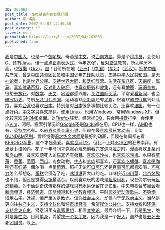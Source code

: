 ```yaml
---
ID: 263063
post_title: 在维基百科的自我介绍
author: 南 靖男
post_date: 2007-04-02 22:46:50
post_excerpt: ""
layout: post
permalink: https://larryli.cn/2007/04/263063
published: true
---
```

<span id="zoom"><a href="http://zh.wikipedia.org/w/index.php?title=User:Larryli" target="_blank">我</a>是<a href="http://zh.wikipedia.org/w/index.php?title=Category:%E4%B8%AD%E5%8D%8E%E7%BB%B4%E5%9F%BA%E4%BA%BA" target="_blank">中国人</a>，也是一个<a href="http://zh.wikipedia.org/w/index.php?title=Category:%E7%B6%AD%E5%9F%BA%E5%BE%A1%E5%AE%85%E6%97%8F" target="_blank">御宅族</a>。母语是<a href="http://zh.wikipedia.org/w/index.php?title=Category:Zh_%E6%AF%8D%E8%AA%9E%E4%BD%BF%E7%94%A8%E8%80%85" target="_blank">中文</a>，说<a href="http://zh.wikipedia.org/w/index.php?title=Category:Zh-xi%27nan_%E4%BD%BF%E7%94%A8%E8%80%85" target="_blank">西南方言</a>。算是个<a href="http://zh.wikipedia.org/w/index.php?title=Category:%E7%BB%B4%E5%9F%BA%E7%A8%8B%E5%BA%8F%E5%91%98" target="_blank">程序员</a>，会使用<a href="http://zh.wikipedia.org/w/index.php?title=Category:C_%E4%BD%BF%E7%94%A8%E8%80%85" target="_blank">C</a>、还有<a href="http://zh.wikipedia.org/w/index.php?title=Category:Java_%E4%BD%BF%E7%94%A8%E8%80%85" target="_blank">Java</a>，懂一点点<a href="http://zh.wikipedia.org/w/index.php?title=Category:Re_%E4%BD%BF%E7%94%A8%E8%80%85" target="_blank">正则表达式</a>。今年<a href="http://zh.wikipedia.org/w/index.php?title=Category:%E4%BB%8A%E5%B9%B429%E5%B2%81%E7%9A%84%E7%BB%B4%E5%9F%BA%E4%BA%BA" target="_blank">29岁</a>，<a href="http://zh.wikipedia.org/w/index.php?title=Category:%E5%8F%8D%E5%AF%B9%E5%BA%94%E8%AF%95%E6%95%99%E8%82%B2%E7%9A%84%E7%BB%B4%E5%9F%BA%E4%BA%BA" target="_blank">反对应试教育</a>，所以学历不高，也<a href="http://zh.wikipedia.org/w/index.php?title=Category:%E5%A4%AA%E6%87%B6%E8%80%8C%E6%9C%AA%E7%B7%A8%E5%A5%BD%E7%94%A8%E6%88%B6%E9%A0%81%E7%9A%84%E7%B6%AD%E5%9F%BA%E4%BA%BA" target="_blank">很懒</a>（<a href="http://zh.wikipedia.org/w/index.php?title=Category:Orz%E7%9A%84%E7%B6%AD%E5%9F%BA%E4%BA%BA" target="_blank">Orz</a>）。<a href="http://zh.wikipedia.org/w/index.php?title=Category:%E5%9B%A7%E7%9A%84%E7%B6%AD%E5%9F%BA%E4%BA%BA" target="_blank">囧</a>！目前所在地【<a href="http://zh.wikipedia.org/w/index.php?title=Category:%E4%BA%9A%E6%B4%B2%E7%BB%B4%E5%9F%BA%E4%BA%BA" target="_blank">亚洲</a>】【<a href="http://zh.wikipedia.org/w/index.php?title=Category:%E4%B8%AD%E5%9C%8B%E7%B6%AD%E5%9F%BA%E4%BA%BA" target="_blank">中国</a>】【<a href="http://zh.wikipedia.org/w/index.php?title=Category:%E6%B9%96%E5%8C%97%E7%BB%B4%E5%9F%BA%E4%BA%BA" target="_blank">湖北</a>】【<a href="http://zh.wikipedia.org/w/index.php?title=Category:%E6%AD%A6%E6%B1%89%E7%BB%B4%E5%9F%BA%E4%BA%BA" target="_blank">武汉</a>】。<a href="http://zh.wikipedia.org/w/index.php?title=Category:%E6%94%AF%E6%8C%81%E4%B8%AD%E5%9B%BD%E5%85%B1%E4%BA%A7%E5%85%9A%E7%9A%84%E7%B6%AD%E5%9F%BA%E4%BA%BA" target="_blank">拥护中国共产党</a>，<a href="http://zh.wikipedia.org/w/index.php?title=Category:%E6%9B%BE%E6%98%AF%E4%B8%AD%E5%9B%BD%E5%85%B1%E9%9D%92%E5%9B%A2%E5%9B%A2%E5%91%98%E7%9A%84%E7%BB%B4%E5%9F%BA%E4%BA%BA" target="_blank">曾是中国共青团团员</a>和<a href="http://zh.wikipedia.org/w/index.php?title=Category:%E6%9B%BE%E6%98%AF%E4%B8%AD%E5%9C%8B%E5%B0%91%E5%B9%B4%E5%85%88%E9%8B%92%E9%9A%8A%E7%9A%84%E7%BB%B4%E5%9F%BA%E4%BA%BA" target="_blank">中国少年先锋队队员</a>，<a href="http://zh.wikipedia.org/w/index.php?title=Category:%E6%94%AF%E6%8C%81%E4%B8%AD%E5%8D%8E%E4%BA%BA%E6%B0%91%E5%85%B1%E5%92%8C%E5%9B%BD%E7%9A%84%E7%B6%AD%E5%9F%BA%E4%BA%BA" target="_blank">支持中华人民共和国</a>。<a href="http://zh.wikipedia.org/w/index.php?title=Category:%E7%BB%B4%E5%9F%BA%E6%97%A0%E7%A5%9E%E8%AE%BA%E8%80%85" target="_blank">是无神论者</a>，<a href="http://zh.wikipedia.org/w/index.php?title=Category:%E4%BD%9C%E4%B8%BA%E4%B8%96%E7%95%8C%E5%85%AC%E6%B0%91%E7%9A%84%E7%BB%B4%E5%9F%BA%E4%BA%BA" target="_blank">也是世界公民</a>。<a href="http://zh.wikipedia.org/w/index.php?title=Category:%E6%94%AF%E6%8C%81%E4%B8%96%E7%95%8C%E5%A4%A7%E5%90%8C%E7%9A%84%E7%BB%B4%E5%9F%BA%E4%BA%BA" target="_blank">支持世界大同</a>，<a href="http://zh.wikipedia.org/w/index.php?title=Category:%E6%94%AF%E6%8C%81%E6%B3%9B%E7%B4%85%E9%99%A3%E7%87%9F%E7%9A%84%E7%B6%AD%E5%9F%BA%E4%BA%BA" target="_blank">和泛红阵营</a>。<a href="http://zh.wikipedia.org/w/index.php?title=Category:UTC%2B8%E5%8C%BA%E7%BB%B4%E5%9F%BA%E4%BA%BA" target="_blank">生活在东八区</a>，<a href="http://zh.wikipedia.org/w/index.php?title=Category:%E5%A4%A9%E8%9D%8E%E5%BA%A7%E7%BB%B4%E5%9F%BA%E4%BA%BA" target="_blank">天蝎座</a>，<a href="http://zh.wikipedia.org/w/index.php?title=Category:%E5%B1%9E%E9%A9%AC%E7%9A%84%E7%BB%B4%E5%9F%BA%E4%BA%BA" target="_blank">属马</a>。<a href="http://zh.wikipedia.org/w/index.php?title=Category:%E5%96%9C%E6%AD%A1%E7%B6%AD%E5%9F%BA%E7%99%BE%E7%A7%91%E7%9A%84%E7%B6%AD%E5%9F%BA%E4%BA%BA" target="_blank">喜欢维基百科</a>，<a href="http://zh.wikipedia.org/w/index.php?title=Category:%E5%8F%8D%E5%AF%B9%E7%A0%B4%E5%9D%8F%E7%9A%84%E7%BB%B4%E5%9F%BA%E4%BA%BA" target="_blank">反对别人破坏</a>。也<a href="http://zh.wikipedia.org/w/index.php?title=Category:%E5%96%9C%E6%AD%A1%E6%94%9D%E5%BD%B1%E7%9A%84%E7%B6%AD%E5%9F%BA%E4%BA%BA" target="_blank">喜欢摄影</a>和<a href="http://zh.wikipedia.org/w/index.php?title=Category:%E5%96%9C%E6%AD%A1%E6%94%B6%E9%9B%86%E7%9A%84%E7%B6%AD%E5%9F%BA%E4%BA%BA" target="_blank">收集</a>，还有看<a href="http://zh.wikipedia.org/w/index.php?title=Category:%E5%96%9C%E6%AD%A1%E5%9C%B0%E5%9C%96%E7%9A%84%E7%BB%B4%E5%9F%BA%E4%BA%BA" target="_blank">地图</a>、<a href="http://zh.wikipedia.org/w/index.php?title=Category:%E5%96%9C%E6%AC%A2%E7%8E%A9%E9%92%A2%E6%99%AE%E6%8B%89%E7%9A%84%E7%BB%B4%E5%9F%BA%E4%BA%BA" target="_blank">玩钢普拉</a>，很想去<a href="http://zh.wikipedia.org/w/index.php?title=Category:%E5%96%9C%E6%AD%A1%E6%97%85%E8%A1%8C%E7%9A%84%E7%B6%AD%E5%9F%BA%E4%BA%BA" target="_blank">旅行</a>。对<a href="http://zh.wikipedia.org/w/index.php?title=Category:%E6%95%B0%E5%AD%A6%E7%88%B1%E5%A5%BD%E8%80%85" target="_blank">数学</a>、<a href="http://zh.wikipedia.org/w/index.php?title=Category:%E5%A4%A9%E6%96%87%E7%88%B1%E5%A5%BD%E8%80%85" target="_blank">天文</a>、<a href="http://zh.wikipedia.org/w/index.php?title=Category:%E5%9C%B0%E7%90%86%E7%88%B1%E5%A5%BD%E8%80%85" target="_blank">地理</a>都感兴趣，<a href="http://zh.wikipedia.org/w/index.php?title=Category:%E5%85%B3%E6%B3%A8%E5%9B%BD%E9%99%85%E5%85%B3%E7%B3%BB%E7%9A%84%E7%BB%B4%E5%9F%BA%E4%BA%BA" target="_blank">关注国际关系</a>，平常爱<a href="http://zh.wikipedia.org/w/index.php?title=Category:%E6%96%B0%E9%97%BB%E7%88%B1%E5%A5%BD%E8%80%85" target="_blank">看新闻</a>，也会<a href="http://zh.wikipedia.org/w/index.php?title=Category:%E7%A0%94%E7%A9%B6%E5%8E%86%E5%8F%B2%E7%9A%84%E7%BB%B4%E5%9F%BA%E4%BA%BA" target="_blank">研究历史</a>。特别<a href="http://zh.wikipedia.org/w/index.php?title=Category:%E9%97%9C%E6%B3%A8%E7%95%B6%E4%BB%A3%E4%B8%AD%E5%9C%8B%E7%9A%84%E7%B6%AD%E5%9F%BA%E4%BA%BA" target="_blank">关注当代中国</a>。运动喜欢<a href="http://zh.wikipedia.org/w/index.php?title=Category:%E5%96%9C%E6%AC%A2%E7%BE%BD%E6%AF%9B%E7%90%83%E7%9A%84%E7%BB%B4%E5%9F%BA%E4%BA%BA" target="_blank">羽毛球</a>还有<a href="http://zh.wikipedia.org/w/index.php?title=Category:%E5%96%9C%E6%AC%A2%E7%8E%A9%E8%B6%B3%E7%90%83%E7%9A%84%E7%BB%B4%E5%9F%BA%E4%BA%BA" target="_blank">足球</a>，很喜欢<a href="http://zh.wikipedia.org/w/index.php?title=Category:%E5%96%9C%E6%AD%A1%E9%A8%8E%E8%85%B3%E8%B8%8F%E8%BB%8A%E7%9A%84%E7%B6%AD%E5%9F%BA%E4%BA%BA" target="_blank">骑自行车</a>到处乱跑。喜欢<a href="http://zh.wikipedia.org/w/index.php?title=Category:%E5%96%9C%E6%AD%A1%E8%87%BA%E7%81%A3%E7%9A%84%E7%B6%AD%E5%9F%BA%E4%BA%BA" target="_blank">台湾</a>也喜欢<a href="http://zh.wikipedia.org/w/index.php?title=Category:%E5%96%9C%E6%AD%A1%E6%97%A5%E6%9C%AC%E7%9A%84%E7%B6%AD%E5%9F%BA%E4%BA%BA" target="_blank">日本</a>，特别是对<a href="http://zh.wikipedia.org/w/index.php?title=Category:%E5%85%B3%E6%B3%A8%E6%97%A5%E6%9C%AC%E7%9A%84%E7%BB%B4%E5%9F%BA%E4%BA%BA" target="_blank">日本</a>很多事物比较关注，还喜欢<a href="http://zh.wikipedia.org/w/index.php?title=Category:%E5%96%9C%E6%AD%A1%E6%B3%95%E5%9C%8B%E7%9A%84%E7%B6%AD%E5%9F%BA%E4%BA%BA" target="_blank">法国</a>。有一点点<a href="http://zh.wikipedia.org/w/index.php?title=Category:%E5%A5%BD%E8%89%B2%E7%B6%AD%E5%9F%BA%E4%BA%BA" target="_blank">好色</a>。<a href="http://zh.wikipedia.org/w/index.php?title=Category:%E4%B8%AD%E6%96%87%E5%AD%97%E5%8F%AA%E5%96%9C%E6%AC%A2%E7%AE%80%E4%BD%93%E7%9A%84%E7%BB%B4%E5%9F%BA%E4%BA%BA" target="_blank">中文字只喜欢简体</a>。使用<a href="http://zh.wikipedia.org/w/index.php?title=Category:Linux_%E4%BD%BF%E7%94%A8%E8%80%85" target="_blank">Linux</a>，也用<a href="http://zh.wikipedia.org/w/index.php?title=Category:Windows_%E4%BD%BF%E7%94%A8%E8%80%85" target="_blank">Windows</a>，常用<a href="http://zh.wikipedia.org/w/index.php?title=Category:Windows_XP_%E4%BD%BF%E7%94%A8%E8%80%85" target="_blank">Windows XP</a>。但比较喜欢<a href="http://zh.wikipedia.org/w/index.php?title=Category:GNOME_%E4%BD%BF%E7%94%A8%E8%80%85" target="_blank">GNOME</a>桌面。对<a href="http://zh.wikipedia.org/w/index.php?title=Category:Firefox_%E4%BD%BF%E7%94%A8%E8%80%85" target="_blank">Firefox</a>狂爱。经常挂<a href="http://zh.wikipedia.org/w/index.php?title=Category:QQ_%E4%BD%BF%E7%94%A8%E8%80%85" target="_blank">QQ</a>，只会用<a href="http://zh.wikipedia.org/w/index.php?title=Category:%E6%8B%BC%E9%9F%B3%E4%BD%BF%E7%94%A8%E8%80%85" target="_blank">拼音</a>打字。会使用一点<a href="http://zh.wikipedia.org/w/index.php?title=Category:Vim_%E4%BD%BF%E7%94%A8%E8%80%85" target="_blank">Vim</a>，呵呵。搜索引擎无论<a href="http://zh.wikipedia.org/w/index.php?title=Category:Google_%E4%BD%BF%E7%94%A8%E8%80%85" target="_blank">Google</a>还是<a href="http://zh.wikipedia.org/w/index.php?title=Category:Baidu_%E4%BD%BF%E7%94%A8%E8%80%85" target="_blank">Baidu</a>都在用。CPU也一样，<a href="http://zh.wikipedia.org/w/index.php?title=Category:%E4%BD%BF%E7%94%A8AMD%E8%99%95%E7%90%86%E5%99%A8%E7%9A%84%E7%B6%AD%E5%9F%BA%E4%BA%BA" target="_blank">AMD</a>也有，<a href="http://zh.wikipedia.org/w/index.php?title=Category:%E4%BD%BF%E7%94%A8%E8%8B%B1%E7%89%B9%E7%88%BE%E8%99%95%E7%90%86%E5%99%A8%E7%9A%84%E7%B6%AD%E5%9F%BA%E4%BA%BA" target="_blank">英特尔</a>也有。以前<a href="http://zh.wikipedia.org/w/index.php?title=Category:%E5%96%9C%E6%AD%A1%E9%87%91%E5%BA%B8%E5%B0%8F%E8%AA%AA%E7%9A%84%E7%B6%AD%E5%9F%BA%E4%BA%BA" target="_blank">喜欢看金庸小说</a>，但现在最<a href="http://zh.wikipedia.org/w/index.php?title=Category:%E5%96%9C%E6%AD%A1%E7%9C%8B%E6%97%A5%E6%9C%AC%E5%8B%95%E7%95%AB%E7%9A%84%E7%B6%AD%E5%9F%BA%E4%BA%BA" target="_blank">喜欢看日本动画</a>，比如<a href="http://zh.wikipedia.org/w/index.php?title=Category:%E5%96%9C%E6%84%9BGUNDAM%E7%B3%BB%E5%88%97%E7%9A%84%E7%B6%AD%E5%9F%BA%E4%BA%BA" target="_blank">GUNDAM系列</a>。曾经觉得<a href="http://zh.wikipedia.org/w/index.php?title=Category:%E5%96%9C%E6%AD%A1%E9%8B%BC%E4%B9%8B%E9%8D%8A%E9%87%91%E8%A1%93%E5%B8%AB%E7%9A%84%E7%B6%AD%E5%9F%BA%E4%BA%BA" target="_blank">钢之炼金术师</a>是最好的动画，但现在每周都在看<a href="http://zh.wikipedia.org/w/index.php?title=Category:%E5%96%9C%E6%AD%A1KERORO%E8%BB%8D%E6%9B%B9%E7%9A%84%E7%B6%AD%E5%9F%BA%E4%BA%BA" target="_blank">KERORO军曹</a>，这个才是最爱。<a href="http://zh.wikipedia.org/w/index.php?title=Category:%E5%96%9C%E6%AC%A2%E4%B9%B1%E9%A9%AC1/2%E7%9A%84%E7%BB%B4%E5%9F%BA%E4%BA%BA" target="_blank">喜欢乱马1/2</a>，但比不上对<a href="http://zh.wikipedia.org/w/index.php?title=Category:SOS%E5%9C%98%E7%B6%AD%E5%9F%BA%E4%BA%BA" target="_blank">SOS团</a>的狂热崇拜。有点<a href="http://zh.wikipedia.org/w/index.php?title=Category:%E7%BB%B4%E5%9F%BA%E8%90%9D%E5%8D%9C%E6%8E%A7" target="_blank">萝卜控</a>倾向。花了一年时间才克服心理恐惧看完<a href="http://zh.wikipedia.org/w/index.php?title=Category:%E5%96%9C%E6%AD%A1%E6%9A%AE%E8%9F%AC%E6%82%B2%E9%B3%B4%E6%99%82%E7%9A%84%E7%B6%AD%E5%9F%BA%E4%BA%BA" target="_blank">寒蝉鸣泣之时</a>。漫画<a href="http://zh.wikipedia.org/w/index.php?title=Category:%E5%96%9C%E6%AC%A2%E5%8C%97%E6%A2%9D%E5%8F%B8%E7%9A%84%E7%BB%B4%E5%9F%BA%E4%BA%BA" target="_blank">喜欢北条司</a>和<a href="http://zh.wikipedia.org/w/index.php?title=Category:%E5%96%9C%E6%AD%A1%E9%B3%A5%E5%B1%B1%E6%98%8E%E7%9A%84%E7%B6%AD%E5%9F%BA%E4%BA%BA" target="_blank">鸟山明</a>。最喜欢<a href="http://zh.wikipedia.org/w/index.php?title=Category:%E8%A2%AB%E8%90%8C%E5%80%92%E7%9A%84%E7%B6%AD%E5%9F%BA%E4%BA%BA" target="_blank">萌</a>死人的<a href="http://zh.wikipedia.org/w/index.php?title=Category:%E7%B6%AD%E5%9F%BA%E8%B2%93%E8%80%B3%E5%92%8C%E7%8D%B8%E8%80%B3%E6%84%9B%E5%A5%BD%E8%80%85" target="_blank">猫耳</a>还有<a href="http://zh.wikipedia.org/w/index.php?title=Category:%E7%B6%AD%E5%9F%BA%E7%8D%B8%E8%80%B3%E6%84%9B%E5%A5%BD%E8%80%85" target="_blank">兽耳</a>。<a href="http://zh.wikipedia.org/w/index.php?title=Category:%E5%96%9C%E6%AC%A2%E5%90%83%E6%B2%99%E6%8B%89%E7%9A%84%E7%BB%B4%E5%9F%BA%E4%BA%BA" target="_blank">喜欢吃沙拉</a>，也<a href="http://zh.wikipedia.org/w/index.php?title=Category:%E5%96%9C%E6%AC%A2%E5%90%83%E8%BE%A3%E6%A4%92%E7%9A%84%E7%BB%B4%E5%9F%BA%E4%BA%BA" target="_blank">喜欢吃辣椒</a>。水果有<a href="http://zh.wikipedia.org/w/index.php?title=Category:%E5%96%9C%E6%AD%A1%E5%90%83%E8%8D%89%E8%8E%93%E7%9A%84%E7%B6%AD%E5%9F%BA%E4%BA%BA" target="_blank">草莓</a>、<a href="http://zh.wikipedia.org/w/index.php?title=Category:%E5%96%9C%E6%AD%A1%E5%90%83%E9%A6%99%E8%95%89%E7%9A%84%E7%B6%AD%E5%9F%BA%E4%BA%BA" target="_blank">香蕉</a>、<a href="http://zh.wikipedia.org/w/index.php?title=Category:%E5%96%9C%E6%AD%A1%E5%90%83%E8%91%A1%E8%90%84%E7%9A%84%E7%B6%AD%E5%9F%BA%E4%BA%BA" target="_blank">葡萄</a>、<a href="http://zh.wikipedia.org/w/index.php?title=Category:%E5%96%9C%E6%AD%A1%E5%90%83%E8%A5%BF%E7%93%9C%E7%9A%84%E7%B6%AD%E5%9F%BA%E4%BA%BA" target="_blank">西瓜</a>。肉食动物，<a href="http://zh.wikipedia.org/w/index.php?title=Category:%E5%96%9C%E6%AD%A1%E5%90%83%E7%89%9B%E8%82%89%E7%9A%84%E7%B6%AD%E5%9F%BA%E4%BA%BA" target="_blank">牛肉</a>和<a href="http://zh.wikipedia.org/w/index.php?title=Category:%E5%96%9C%E6%AD%A1%E5%90%83%E7%BE%8A%E8%82%89%E7%9A%84%E7%B6%AD%E5%9F%BA%E4%BA%BA" target="_blank">羊肉</a>都喜欢，还<a href="http://zh.wikipedia.org/w/index.php?title=Category:%E5%96%9C%E6%AC%A2%E5%90%83%E8%9E%83%E8%9F%B9%E7%9A%84%E7%BB%B4%E5%9F%BA%E4%BA%BA" target="_blank">喜欢吃螃蟹</a>。<a href="http://zh.wikipedia.org/w/index.php?title=Category:%E5%96%9C%E6%AD%A1%E5%96%9D%E5%92%96%E5%95%A1%E7%9A%84%E7%B6%AD%E5%9F%BA%E4%BA%BA" target="_blank">喜欢喝咖啡</a>还有<a href="http://zh.wikipedia.org/w/index.php?title=Category:%E5%96%9C%E6%AC%A2%E5%96%9D%E7%B4%85%E8%8C%B6%E7%9A%84%E7%BB%B4%E5%9F%BA%E4%BA%BA" target="_blank">红茶</a>，偶尔喝一点<a href="http://zh.wikipedia.org/w/index.php?title=Category:%E5%96%9C%E6%AD%A1%E5%96%9D%E8%91%A1%E8%90%84%E9%85%92%E7%9A%84%E7%B6%AD%E5%9F%BA%E4%BA%BA" target="_blank">葡萄酒</a>。照样无论<a href="http://zh.wikipedia.org/w/index.php?title=Category:%E5%96%9C%E6%AC%A2%E5%96%9D%E5%8F%AF%E5%8F%A3%E5%8F%AF%E4%B9%90%E7%9A%84%E7%BB%B4%E5%9F%BA%E4%BA%BA" target="_blank">可口可乐</a>还是<a href="http://zh.wikipedia.org/w/index.php?title=Category:%E5%96%9C%E6%AC%A2%E5%96%9D%E7%99%BE%E4%BA%8B%E5%8F%AF%E4%B9%90%E7%9A%84%E7%BB%B4%E5%9F%BA%E4%BA%BA" target="_blank">百事可乐</a>都喜欢喝。<a href="http://zh.wikipedia.org/w/index.php?title=Category:%E5%96%9C%E6%AD%A1%E5%90%83%E5%B7%A7%E5%85%8B%E5%8A%9B%E7%9A%84%E7%B6%AD%E5%9F%BA%E4%BA%BA" target="_blank">巧克力</a>怎么都想吃，<a href="http://zh.wikipedia.org/w/index.php?title=Category:%E5%96%9C%E6%AD%A1%E5%90%83%E8%9B%8B%E7%B3%95%E7%9A%84%E7%B6%AD%E5%9F%BA%E4%BA%BA" target="_blank">蛋糕</a>会浸泡了吃，<a href="http://zh.wikipedia.org/w/index.php?title=Category:%E5%96%9C%E6%AD%A1%E5%90%83%E5%86%B0%E6%B7%87%E6%B7%8B%E7%9A%84%E7%B6%AD%E5%9F%BA%E4%BA%BA" target="_blank">冰淇淋</a>要大口的吃。口味接近<a href="http://zh.wikipedia.org/w/index.php?title=Category:%E5%96%9C%E6%AC%A2%E5%90%83%E5%9B%9B%E5%B7%9D%E8%8F%9C%E7%9A%84%E7%BB%B4%E5%9F%BA%E4%BA%BA" target="_blank">四川菜</a>，<a href="http://zh.wikipedia.org/w/index.php?title=Category:%E5%96%9C%E6%AC%A2%E5%90%83%E5%8C%97%E4%BA%AC%E7%83%A4%E9%B8%AD%E7%9A%84%E7%BB%B4%E5%9F%BA%E4%BA%BA" target="_blank">北京烤鸭</a>也不错，但还是觉得<a href="http://zh.wikipedia.org/w/index.php?title=Category:%E5%96%9C%E6%AC%A2%E5%90%83%E7%81%AB%E9%94%85%E7%9A%84%E7%BB%B4%E5%9F%BA%E4%BA%BA" target="_blank">火锅</a>最适合。以前喜欢玩的游戏是<a href="http://zh.wikipedia.org/w/index.php?title=Category:%E5%96%9C%E6%AC%A2%E7%8E%A9%E8%B6%85%E7%BA%A7%E7%8E%9B%E5%88%A9%E7%9A%84%E7%BB%B4%E5%9F%BA%E4%BA%BA" target="_blank">超级玛利</a>，现在偶尔玩玩<a href="http://zh.wikipedia.org/w/index.php?title=Category:%E5%96%9C%E6%AC%A2%E7%8E%A9%E5%8F%8D%E6%81%90%E7%B2%BE%E8%8B%B1%E7%9A%84%E7%BB%B4%E5%9F%BA%E4%BA%BA" target="_blank">反恐精英</a>。对于<a href="http://zh.wikipedia.org/w/index.php?title=Category:%E5%96%9C%E6%AC%A2%E7%8E%A9%E4%BB%99%E5%89%91%E5%A5%87%E4%BE%A0%E4%BC%A0%E7%9A%84%E7%BB%B4%E5%9F%BA%E4%BA%BA" target="_blank">仙剑奇侠传</a>那样的游戏只有永远保留在记忆里。中央电视台节目会看<a href="http://zh.wikipedia.org/w/index.php?title=Category:%E5%96%9C%E6%AC%A2%E7%9C%8B%E4%B8%AD%E5%A4%AE%E7%94%B5%E8%A7%86%E5%8F%B0%E6%96%B0%E9%97%BB%E9%A2%91%E9%81%93%E8%8A%82%E7%9B%AE%E7%9A%84%E7%BB%B4%E5%9F%BA%E4%BA%BA" target="_blank">新闻频道</a>、<a href="http://zh.wikipedia.org/w/index.php?title=Category:%E5%96%9C%E6%AC%A2%E7%9C%8B%E4%B8%AD%E5%A4%AE%E7%94%B5%E8%A7%86%E5%8F%B0%E7%BB%8F%E6%B5%8E%E9%A2%91%E9%81%93%E8%8A%82%E7%9B%AE%E7%9A%84%E7%BB%B4%E5%9F%BA%E4%BA%BA" target="_blank">经济频道</a>、<a href="http://zh.wikipedia.org/w/index.php?title=Category:%E5%96%9C%E6%AC%A2%E7%9C%8B%E4%B8%AD%E5%A4%AE%E7%94%B5%E8%A7%86%E5%8F%B0%E5%9B%BD%E9%99%85%E9%A2%91%E9%81%93%E8%8A%82%E7%9B%AE%E7%9A%84%E7%BB%B4%E5%9F%BA%E4%BA%BA" target="_blank">国际频道</a>和<a href="http://zh.wikipedia.org/w/index.php?title=Category:%E5%96%9C%E6%AC%A2%E7%9C%8B%E4%B8%AD%E5%A4%AE%E7%94%B5%E8%A7%86%E5%8F%B0%E7%A7%91%E5%AD%A6%E6%95%99%E8%82%B2%E9%A2%91%E9%81%93%E8%8A%82%E7%9B%AE%E7%9A%84%E7%BB%B4%E5%9F%BA%E4%BA%BA" target="_blank">科学教育频道</a>。平时<a href="http://zh.wikipedia.org/w/index.php?title=Category:%E5%96%9C%E6%AD%A1%E8%81%BD%E5%8B%95%E6%BC%AB%E6%AD%8C%E6%9B%B2%E7%9A%84%E7%B6%AD%E5%9F%BA%E4%BA%BA" target="_blank">喜欢听动漫歌曲</a>。<a href="http://zh.wikipedia.org/w/index.php?title=Category:%E4%B8%8D%E5%90%B8%E7%83%9F%E7%9A%84%E7%BB%B4%E5%9F%BA%E4%BA%BA" target="_blank">不吸烟</a>。<a href="http://zh.wikipedia.org/w/index.php?title=Category:%E6%85%A3%E7%94%A8%E5%8F%B3%E6%89%8B%E7%9A%84%E7%B6%AD%E5%9F%BA%E4%BA%BA" target="_blank">惯用右手</a>。<a href="http://zh.wikipedia.org/w/index.php?title=Category:%E8%BF%91%E8%A6%96%E7%9A%84%E7%B6%AD%E5%9F%BA%E4%BA%BA" target="_blank">近视</a>，但严重的是<a href="http://zh.wikipedia.org/w/index.php?title=Category:%E6%95%A3%E5%85%89%E7%9A%84%E7%B6%AD%E5%9F%BA%E4%BA%BA" target="_blank">散光</a>。<a href="http://zh.wikipedia.org/w/index.php?title=Category:%E4%BF%A1%E4%BB%B0%E7%A4%BE%E6%9C%83%E4%B8%BB%E7%BE%A9%E7%9A%84%E7%BB%B4%E5%9F%BA%E4%BA%BA" target="_blank">信仰社会主义</a>，却倾向于<a href="http://zh.wikipedia.org/w/index.php?title=Category:%E8%87%AA%E8%AA%8D%E7%84%A1%E6%94%BF%E5%BA%9C%E4%B8%BB%E7%BE%A9%E7%9A%84%E7%BB%B4%E5%9F%BA%E4%BA%BA" target="_blank">无政府主义</a>。当然是更向往<a href="http://zh.wikipedia.org/w/index.php?title=Category:%E7%BB%B4%E5%9F%BA%E5%85%B1%E4%BA%A7%E4%B8%BB%E4%B9%89%E8%80%85" target="_blank">共产主义</a>，<a href="http://zh.wikipedia.org/w/index.php?title=Category:%E6%94%AF%E6%8C%81%E5%85%A8%E7%90%83%E5%8C%96%E7%9A%84%E7%BB%B4%E5%9F%BA%E4%BA%BA" target="_blank">支持全球化</a>和纯<a href="http://zh.wikipedia.org/w/index.php?title=Category:%E6%94%AF%E6%8C%81%E5%B8%82%E5%9C%BA%E7%BB%8F%E6%B5%8E%E7%9A%84%E7%BB%B4%E5%9F%BA%E4%BA%BA" target="_blank">市场经济</a>。希望<a href="http://zh.wikipedia.org/w/index.php?title=Category:%E6%94%AF%E6%8C%81%E5%AA%92%E4%BD%93%E5%85%AC%E5%85%B1%E5%8C%96%E7%BB%B4%E5%9F%BA%E4%BA%BA" target="_blank">媒体公共化</a>。支持<a href="http://zh.wikipedia.org/w/index.php?title=Category:%E7%B6%AD%E5%9F%BA%E6%93%81%E5%A5%B3%E4%B8%BB%E7%BE%A9%E8%80%85" target="_blank">女权</a>和<a href="http://zh.wikipedia.org/w/index.php?title=Category:%E7%BB%B4%E5%9F%BA%E7%8E%AF%E4%BF%9D%E4%B8%BB%E4%B9%89%E8%80%85" target="_blank">环保</a>。<a href="http://zh.wikipedia.org/w/index.php?title=Category:%E6%94%AF%E6%8C%81%E8%A8%80%E8%AE%BA%E8%87%AA%E7%94%B1%E7%9A%84%E7%BB%B4%E5%9F%BA%E4%BA%BA" target="_blank">支持言论自由</a>。潜意识里有<a href="http://zh.wikipedia.org/w/index.php?title=Category:%E8%AE%A4%E5%90%8C%E9%81%93%E5%AE%B6%E6%80%9D%E6%83%B3%E7%9A%84%E7%BB%B4%E5%9F%BA%E4%BA%BA" target="_blank">道家思想</a>，相信<a href="http://zh.wikipedia.org/w/index.php?title=Category:%E5%94%AF%E7%89%A9%E8%AE%BA%E7%BB%B4%E5%9F%BA%E4%BA%BA" target="_blank">唯物论</a>。最后介绍一下，我是<a href="http://zh.wikipedia.org/w/index.php?title=Category:%E7%B6%AD%E5%9F%BA%E7%94%B7%E5%AD%A9" target="_blank">男生</a>，绝对是<a href="http://zh.wikipedia.org/w/index.php?title=Category:%E7%95%B0%E6%80%A7%E6%88%80%E4%BD%BF%E7%94%A8%E8%80%85" target="_blank">异性恋</a>。目前<a href="http://zh.wikipedia.org/w/index.php?title=Category:%E5%96%AE%E8%BA%AB%E7%9A%84%E7%B6%AD%E5%9F%BA%E4%BA%BA" target="_blank">单身</a>，希望<a href="http://zh.wikipedia.org/w/index.php?title=Category:%E6%B1%82%E5%81%B6%E4%B8%AD%E7%9A%84%E7%B6%AD%E5%9F%BA%E4%BA%BA" target="_blank">找一个女朋友</a>。因为我是一个<a href="http://zh.wikipedia.org/w/index.php?title=Category:%E7%B6%AD%E5%9F%BA%E5%A5%BD%E4%BA%BA" target="_blank">好人</a>，虽然也是<a href="http://zh.wikipedia.org/w/index.php?title=Category:%E5%8E%BB%E6%AD%BB%E5%8E%BB%E6%AD%BB%E5%9C%98%E5%9C%98%E5%93%A1" target="_blank">去死去死团团员</a>。以上。</span>
